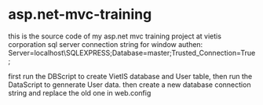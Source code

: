 # asp.net-mvc-training
this is the source code of my asp.net mvc training project at vietis corporation
sql server connection string for window authen: Server=localhost\SQLEXPRESS;Database=master;Trusted_Connection=True;

first run the DBScript to create VietIS database and User table, then run the DataScript to gennerate User data.
then create a new database connection string and replace the old one in web.config
